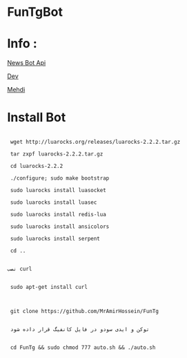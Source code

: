 # FunTgBot

# Info :
[News Bot Api](https://t.me/NewsBotApi)

[Dev](https://t.me/Bot_Api)

[Mehdi](https://t.me/Nero_dev)

# Install Bot



```

 wget http://luarocks.org/releases/luarocks-2.2.2.tar.gz

 tar zxpf luarocks-2.2.2.tar.gz

 cd luarocks-2.2.2

 ./configure; sudo make bootstrap

 sudo luarocks install luasocket

 sudo luarocks install luasec

 sudo luarocks install redis-lua

 sudo luarocks install ansicolors

 sudo luarocks install serpent

 cd ..


نصب curl


 sudo apt-get install curl



 git clone https://github.com/MrAmirHossein/FunTg
 
 
 توکن و ایدی سودو در فایل کانفیگ قرار داده شود


 cd FunTg && sudo chmod 777 auto.sh && ./auto.sh
 


````

